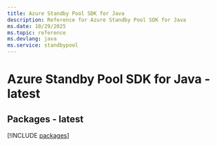 ```yaml
---
title: Azure Standby Pool SDK for Java
description: Reference for Azure Standby Pool SDK for Java
ms.date: 10/29/2025
ms.topic: reference
ms.devlang: java
ms.service: standbypool
---
```

# Azure Standby Pool SDK for Java - latest
## Packages - latest
[!INCLUDE [packages](standby-pool-index.md)]